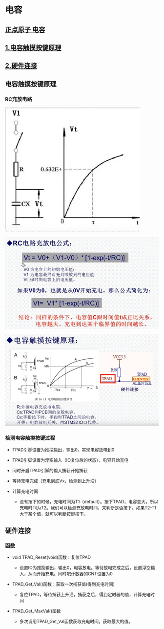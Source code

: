 # 电容

## [正点原子 电容](https://www.bilibili.com/video/BV1Lx411Z7Qa?p=34)

## [1.电容触摸按键原理](#1电容触摸按键原理)

## [2.硬件连接](#2硬件连接)

## 电容触摸按键原理

### RC充放电路

![RC](../image/RC充放.jpg)

![RCd](../image/RC电路公式.jpg)

![RCA](../image/电容按键.jpg)

### 检测电容触摸按键过程

- TPAD引脚设置为推挽输出，输出0，实现电容放电到0
- TPAD引脚设置为浮空输入（IO复位后的状态），电容开始充电
- 同时开启TPAD引脚的输入捕获开始捕获
- 等待充电完成（充电到底Vx，检测到上升沿）
- 计算充电时间

  - 没有按下的时候，充电时间为T1（default）。按下TPAD，电容变大，所以充电时间为T2。我们可以检测充放电时间，来判断是否按下。如果T2-T1大于某个值，就可以判断按键按下。

## 硬件连接

### 函数

- void TPAD_Reset(void)函数：复位TPAD
  - 设置IO为推挽输出，输出0，电容放电。等待放电完成之后，设置浮空输入，从而开始充电。同时吧计数器的CNT设置为0

- TPAD_Get_Val()函数：获取一次捕获值(得到充电时间)
  - 复位TPAD，等待捕获上升沿，捕获之后，得到定时器的值，计算充电时间

- TPAD_Get_MaxVal()函数
  - 多次调用TPAD_Get_Val函数获取充电时间。获取最大的值。